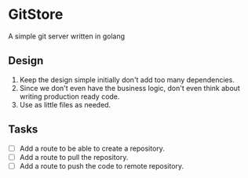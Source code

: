 # GitStore

A simple git server written in golang

## Design

1. Keep the design simple initially don't add too many dependencies.
2. Since we don't even have the business logic, don't even think about writing production ready code.
3. Use as little files as needed.

## Tasks

- [ ] Add a route to be able to create a repository.
- [ ] Add a route to pull the repository.
- [ ] Add a route to push the code to remote repository.
